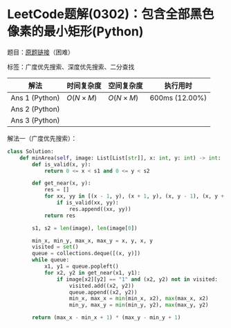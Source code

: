 # LeetCode题解(0302)：包含全部黑色像素的最小矩形(Python)

题目：[原题链接](https://leetcode-cn.com/problems/smallest-rectangle-enclosing-black-pixels/)（困难）

标签：广度优先搜索、深度优先搜索、二分查找

| 解法           | 时间复杂度 | 空间复杂度 | 执行用时       |
| -------------- | ---------- | ---------- | -------------- |
| Ans 1 (Python) | $O(N×M)$   | $O(N×M)$   | 600ms (12.00%) |
| Ans 2 (Python) |            |            |                |
| Ans 3 (Python) |            |            |                |

解法一（广度优先搜索）：

```python
class Solution:
    def minArea(self, image: List[List[str]], x: int, y: int) -> int:
        def is_valid(x, y):
            return 0 <= x < s1 and 0 <= y < s2

        def get_near(x, y):
            res = []
            for xx, yy in [(x - 1, y), (x + 1, y), (x, y - 1), (x, y + 1)]:
                if is_valid(xx, yy):
                    res.append((xx, yy))
            return res

        s1, s2 = len(image), len(image[0])

        min_x, min_y, max_x, max_y = x, y, x, y
        visited = set()
        queue = collections.deque([(x, y)])
        while queue:
            x1, y1 = queue.popleft()
            for x2, y2 in get_near(x1, y1):
                if image[x2][y2] == "1" and (x2, y2) not in visited:
                    visited.add((x2, y2))
                    queue.append((x2, y2))
                    min_x, max_x = min(min_x, x2), max(max_x, x2)
                    min_y, max_y = min(min_y, y2), max(max_y, y2)

        return (max_x - min_x + 1) * (max_y - min_y + 1)
```